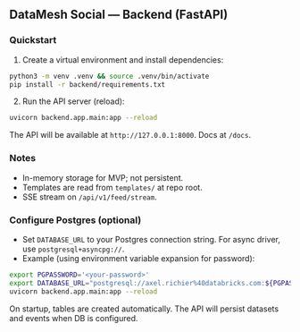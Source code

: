 ## DataMesh Social — Backend (FastAPI)

### Quickstart
1. Create a virtual environment and install dependencies:

```bash
python3 -m venv .venv && source .venv/bin/activate
pip install -r backend/requirements.txt
```

2. Run the API server (reload):

```bash
uvicorn backend.app.main:app --reload
```

The API will be available at `http://127.0.0.1:8000`. Docs at `/docs`.

### Notes
- In-memory storage for MVP; not persistent.
- Templates are read from `templates/` at repo root.
- SSE stream on `/api/v1/feed/stream`.

### Configure Postgres (optional)
- Set `DATABASE_URL` to your Postgres connection string. For async driver, use `postgresql+asyncpg://`.
- Example (using environment variable expansion for password):

```bash
export PGPASSWORD='<your-password>'
export DATABASE_URL="postgresql://axel.richier%40databricks.com:${PGPASSWORD}@instance-33607cf0-86c1-4306-a5c3-2464761fa328.database.cloud.databricks.com:5432/databricks_postgres?sslmode=require"
uvicorn backend.app.main:app --reload
```

On startup, tables are created automatically. The API will persist datasets and events when DB is configured.


